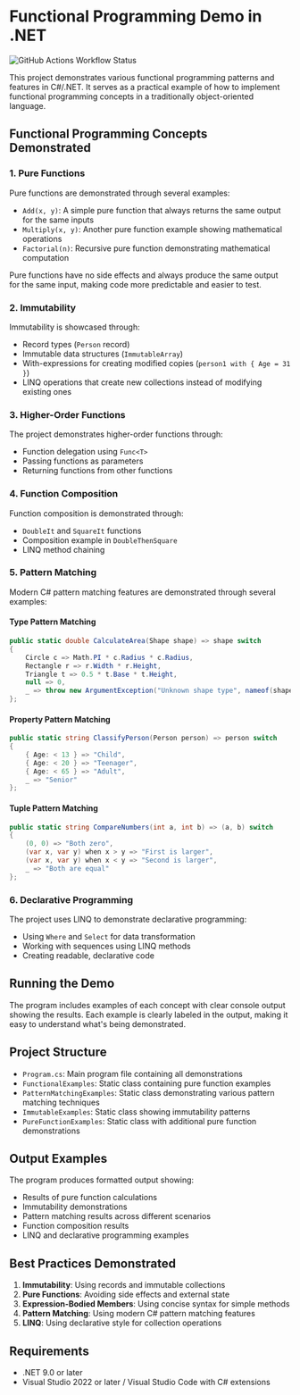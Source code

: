 ﻿# Functional Programming Demo in .NET
![GitHub Actions Workflow Status](https://img.shields.io/github/actions/workflow/status/wesleydeland/FunctionalProgrammingDemo/dotnet.yml)

This project demonstrates various functional programming patterns and features in C#/.NET. It serves as a practical example of how to implement functional programming concepts in a traditionally object-oriented language.

## Functional Programming Concepts Demonstrated

### 1. Pure Functions
Pure functions are demonstrated through several examples:
- `Add(x, y)`: A simple pure function that always returns the same output for the same inputs
- `Multiply(x, y)`: Another pure function example showing mathematical operations
- `Factorial(n)`: Recursive pure function demonstrating mathematical computation

Pure functions have no side effects and always produce the same output for the same input, making code more predictable and easier to test.

### 2. Immutability
Immutability is showcased through:
- Record types (`Person` record)
- Immutable data structures (`ImmutableArray`)
- With-expressions for creating modified copies (`person1 with { Age = 31 }`)
- LINQ operations that create new collections instead of modifying existing ones

### 3. Higher-Order Functions
The project demonstrates higher-order functions through:
- Function delegation using `Func<T>`
- Passing functions as parameters
- Returning functions from other functions

### 4. Function Composition
Function composition is demonstrated through:
- `DoubleIt` and `SquareIt` functions
- Composition example in `DoubleThenSquare`
- LINQ method chaining

### 5. Pattern Matching
Modern C# pattern matching features are demonstrated through several examples:

#### Type Pattern Matching
```csharp
public static double CalculateArea(Shape shape) => shape switch
{
    Circle c => Math.PI * c.Radius * c.Radius,
    Rectangle r => r.Width * r.Height,
    Triangle t => 0.5 * t.Base * t.Height,
    null => 0,
    _ => throw new ArgumentException("Unknown shape type", nameof(shape))
};
```

#### Property Pattern Matching
```csharp
public static string ClassifyPerson(Person person) => person switch
{
    { Age: < 13 } => "Child",
    { Age: < 20 } => "Teenager",
    { Age: < 65 } => "Adult",
    _ => "Senior"
};
```

#### Tuple Pattern Matching
```csharp
public static string CompareNumbers(int a, int b) => (a, b) switch
{
    (0, 0) => "Both zero",
    (var x, var y) when x > y => "First is larger",
    (var x, var y) when x < y => "Second is larger",
    _ => "Both are equal"
};
```

### 6. Declarative Programming
The project uses LINQ to demonstrate declarative programming:
- Using `Where` and `Select` for data transformation
- Working with sequences using LINQ methods
- Creating readable, declarative code

## Running the Demo

The program includes examples of each concept with clear console output showing the results. Each example is clearly labeled in the output, making it easy to understand what's being demonstrated.

## Project Structure

- `Program.cs`: Main program file containing all demonstrations
- `FunctionalExamples`: Static class containing pure function examples
- `PatternMatchingExamples`: Static class demonstrating various pattern matching techniques
- `ImmutableExamples`: Static class showing immutability patterns
- `PureFunctionExamples`: Static class with additional pure function demonstrations

## Output Examples

The program produces formatted output showing:
- Results of pure function calculations
- Immutability demonstrations
- Pattern matching results across different scenarios
- Function composition results
- LINQ and declarative programming examples

## Best Practices Demonstrated

1. **Immutability**: Using records and immutable collections
2. **Pure Functions**: Avoiding side effects and external state
3. **Expression-Bodied Members**: Using concise syntax for simple methods
4. **Pattern Matching**: Using modern C# pattern matching features
5. **LINQ**: Using declarative style for collection operations

## Requirements

- .NET 9.0 or later
- Visual Studio 2022 or later / Visual Studio Code with C# extensions
